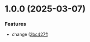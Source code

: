 # 1.0.0 (2025-03-07)


### Features

* change ([2bc427f](https://github.com/hikrim/git-extended/commit/2bc427f35799d58839fb606de0f9f5dfd05f41ac))



